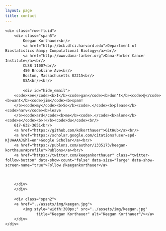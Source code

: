 ```yaml
---
layout: page
title: contact
---
```



<div class="container">

    <div class="row-fluid">
        <div class="span5">
            Keegan Korthauer<br/>
            <a href="http://bcb.dfci.harvard.edu">Department of Biostatistics &amp; Computational Biology</a><br/>
            <a href="http://www.dana-farber.org">Dana-Farber Cancer Institute</a><br/>
            CLSB 11007<br/>
            450 Brookline Ave<br/>
            Boston, Massachusetts 02215<br/>
            USA<br/><br/>

            <div id="hide_email">
        <code>kee</code><b>I</b><code>gan</code><b>don't</b><code>@</code><b>want</b><code>jim</code><b>spam!
        </b><code>my</code><b>So</b><code>.</code><b>please</b><code>harv</code><b>leave
        </b><code>ard</code><b>me</b><code>.</code><b>alone</b><code>e</code><b>!</b><code>du</code><br/>
        617-632-3651<br/>
        <a href="https://github.com/kdkorthauer">GitHub</a><br/>
        <a href="https://scholar.google.com/citations?user=spd-KjUAAAAJ&hl=en">Google Scholar</a><br/>
        <a href="https://publons.com/author/1335173/keegan-korthauer#profile">Publons</a><br/>
        <a href="https://twitter.com/keegankorthauer" class="twitter-follow-button" data-show-count="false" data-size="large" data-show-screen-name="true">Follow @keegankorthauer</a>
<script>!function(d,s,id){var js,fjs=d.getElementsByTagName(s)[0],p=/^http:/.test(d.location)?'http':'https';if(!d.getElementById(id)){js=d.createElement(s);js.id=id;js.src=p+'://platform.twitter.com/widgets.js';fjs.parentNode.insertBefore(js,fjs);}}(document, 'script', 'twitter-wjs');</script><br/>
        </div>
        </div>

        <div class="span2">
        <a href="../assets/img/keegan.jpg">
            <img style="width:300px;" src="../assets/img/keegan.jpg"
                  title="Keegan Korthauer" alt="Keegan Korthauer"/></a>
        </div>
    </div>
</div>
